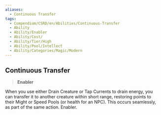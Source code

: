 ```yaml
---
aliases:
  - Continuous Transfer
tags:
  - Compendium/CSRD/en/Abilities/Continuous-Transfer
  - Ability
  - Ability/Enabler
  - Ability/Cost/
  - Ability/Tier/High
  - Ability/Pool/Intellect
  - Ability/Categories/Magic/Modern
---
```

  
    
## Continuous Transfer  
>**Enabler**    
When you use either Drain Creature or Tap Currents to drain energy, you can transfer it to another creature within short range, restoring points to their Might or Speed Pools (or health for an NPC). This occurs seamlessly, as part of the same action. Enabler.  
  
  
  
  
  
  
